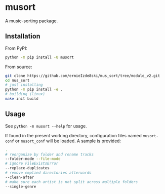 # musort

A music-sorting package.

## Installation

From PyPI:

```bash
python -m pip install -U musort
```

From source:

```sh
git clone https://github.com/ernieIzde8ski/mus_sort/tree/module_v2.git mus_sort
cd mus_sort
# just installing
python -m pip install -e .
# building (linux)
make init build
```

## Usage

See `python -m musort --help` for usage.

If found in the present working directory, configuration files named `musort-conf` or
`musort_conf` will be loaded. A sample is provided:

```sh
.
# reorganize by folder and rename tracks
--folder-mode --file-mode
# ignore FileExistsError
--replace-duplicates
# remove emptied directories afterwards
--clean-after
# make sure each artist is not split across multiple folders
--single-genre
```
